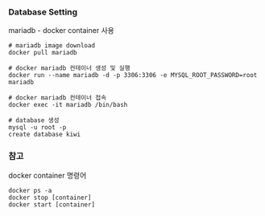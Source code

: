 ### Database Setting
mariadb - docker container 사용

```
# mariadb image download
docker pull mariadb

# docker mariadb 컨테이너 생성 및 실행
docker run --name mariadb -d -p 3306:3306 -e MYSQL_ROOT_PASSWORD=root mariadb

# docker mariadb 컨테이너 접속
docker exec -it mariadb /bin/bash

# database 생성
mysql -u root -p
create database kiwi
```

### 참고 
docker container 명령어
```
docker ps -a 
docker stop [container]
docker start [container]
```

